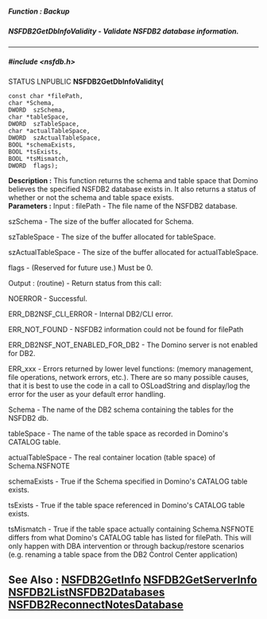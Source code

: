 ##### Function : Backup
##### NSFDB2GetDbInfoValidity - Validate NSFDB2 database information.
---
##### #include <nsfdb.h>
STATUS LNPUBLIC **NSFDB2GetDbInfoValidity(**

	const char *filePath,
	char *Schema,
	DWORD  szSchema,
	char *tableSpace,
	DWORD  szTableSpace,
	char *actualTableSpace,
	DWORD  szActualTableSpace,
	BOOL *schemaExists,
	BOOL *tsExists,
	BOOL *tsMismatch,
	DWORD  flags);
**Description :**
This function returns the schema  and table space that Domino believes the 
specified NSFDB2 database exists in.  It also returns a status of whether or 
not the schema and table space exists.  
**Parameters :**
Input :
filePath  -  The file name of the NSFDB2 database.

szSchema  -  The size of the buffer allocated for Schema.

szTableSpace  -  The size of the buffer allocated for tableSpace.

szActualTableSpace  -  The size of the buffer allocated for actualTableSpace.

flags  -  (Reserved for future use.)  Must be 0.

Output :
(routine)  -  Return status from this call: 

NOERROR - Successful.

ERR_DB2NSF_CLI_ERROR - Internal DB2/CLI error.

ERR_NOT_FOUND - NSFDB2 information could not be found for filePath

ERR_DB2NSF_NOT_ENABLED_FOR_DB2 - The Domino server is not enabled for DB2.

ERR_xxx - Errors returned by lower level functions: (memory management, file operations, network errors, etc.).  There are so many possible causes, that it is best to use the code in a call to OSLoadString and display/log the error for the user as your default error handling.


Schema  -  The name of the DB2 schema containing the tables for the NSFDB2 db.

tableSpace  -  The name of the table space as recorded in Domino's CATALOG table.

actualTableSpace  -  The real container location (table space) of Schema.NSFNOTE

schemaExists  -  True if the Schema specified in Domino's CATALOG table exists.

tsExists  -  True if the table space referenced in Domino's CATALOG table exists.

tsMismatch  -  True if the table space actually containing Schema.NSFNOTE differs from what Domino's CATALOG table has listed for filePath.  This will only happen with DBA intervention or through backup/restore scenarios (e.g. renaming a table space from the DB2 Control Center application)

**See Also :**
[NSFDB2GetInfo](D:/md_files/NSFDB2GetInfo.md)
[NSFDB2GetServerInfo](D:/md_files/NSFDB2GetServerInfo.md)
[NSFDB2ListNSFDB2Databases](D:/md_files/NSFDB2ListNSFDB2Databases.md)
[NSFDB2ReconnectNotesDatabase](D:/md_files/NSFDB2ReconnectNotesDatabase.md)
---
